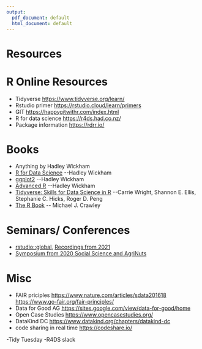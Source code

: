 ```yaml
---
output:
  pdf_document: default
  html_document: default
---
```

# Resources



R Online Resources
===============
- Tidyverse https://www.tidyverse.org/learn/
- Rstudio primer https://rstudio.cloud/learn/primers
- GIT https://happygitwithr.com/index.html
- R for data science https://r4ds.had.co.nz/
- Package information https://rdrr.io/


Books
===================
- Anything by Hadley Wickham
- [R for Data Science](https://r4ds.had.co.nz/) --Hadley Wickham
- [ggplot2](https://ggplot2-book.org/) --Hadley Wickham 
- [Advanced R](https://adv-r.hadley.nz/) --Hadley Wickham 
- [Tidyverse: Skills for Data Science in R](https://leanpub.com/tidyverseskillsdatascience?s=03) --Carrie Wright, Shannon E. Ellis, Stephanie C. Hicks, Roger D. Peng 
- [The R Book](https://www.google.com/url?sa=t&rct=j&q=&esrc=s&source=web&cd=&ved=2ahUKEwiz0cXa39juAhVXElkFHbmpAcgQFjABegQIARAC&url=https%3A%2F%2Fwww.cs.upc.edu%2F~robert%2Fteaching%2Festadistica%2FTheRBook.pdf&usg=AOvVaw301F_zN5Yr2RYHFbQllzjz) -- Michael J. Crawley


Seminars/ Conferences
=========================
- [rstudio::global](https://rstudio.com/conference/), [Recordings from 2021](https://rstudio.com/resources/rstudioglobal-2021/?mkt_tok=eyJpIjoiWXpkbE5qVTJaak00TnpKaSIsInQiOiJST2RRdjhOZUpTY3M5dkRPclFPQ3pra0UzY2N2Rmw1Mkl1dWxNZmVHY2R6SUpyV0FOSVpTUDh2ck5QSDE4SW8reTd5eUQ5S2l5Nk1MUkVtUlNhdERmN2QwQkx4dlZhNEZZTHBmaXpqTVNrWWF2R1JobjVEN3NpY0pwZU9kXC9iYmQifQ%3D%3D)
- [Symposium from 2020 Social Science and AgriNuts](https://sites.google.com/view/humanimpactsofai/media)

Misc
===================
- FAIR priciples https://www.nature.com/articles/sdata201618 
https://www.go-fair.org/fair-principles/
- Data for Good AG https://sites.google.com/view/data-for-good/home
- Open Case Studies https://www.opencasestudies.org/
- DataKind DC https://www.datakind.org/chapters/datakind-dc
- code sharing in real time https://codeshare.io/

-Tidy Tuesday
-R4DS slack 